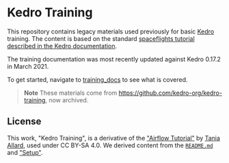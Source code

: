 # Kedro Training

This repository contains legacy materials used previously for basic [Kedro](https://github.com/kedro-org/kedro) training. The content is based on the standard [spaceflights tutorial described in the Kedro documentation](https://kedro.readthedocs.io/en/stable/tutorial/spaceflights_tutorial.html).

The training documentation was most recently updated against Kedro 0.17.2 in March 2021.

To get started, navigate to [training_docs](./training_docs/01_welcome.md) to see what is covered.

> **Note**
> These materials come from https://github.com/kedro-org/kedro-training, now archived.

## License

This work, "Kedro Training", is a derivative of the ["Airflow Tutorial"](https://github.com/trallard/airflow-tutorial/) by [Tania Allard](https://github.com/trallard), used under CC BY-SA 4.0. We derived content from the [`README.md`](https://github.com/trallard/airflow-tutorial/blob/master/README.md) and ["Setup"](https://airflow-tutorial.readthedocs.io/en/stable/setup.html).
